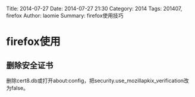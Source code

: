 Title: 2014-07-27
Date: 2014-07-27 21:30
Category: 2014
Tags: 201407, firefox
Author: laomie
Summary: firefox使用技巧

firefox使用
==================

删除安全证书
--------------
删除cert8.db或打开about:config，把security.use_mozillapkix_verification改为false。
